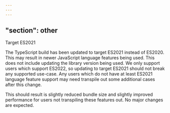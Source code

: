```yaml
---
---
---
```

"section": other
---

Target ES2021

The TypeScript build has been updated to target ES2021 instead of ES2020.
This may result in newer JavaScript language features being used.
This does not include updating the library version being used.
We only support users which support ES2022, so updating to target ES2021 should not break any supported use-case.
Any users which do not have at least ES2021 language feature support may need transpile out some additional cases after this change.

This should result is slightly reduced bundle size and slightly improved performance for users not transpiling these features out.
No major changes are expected.
